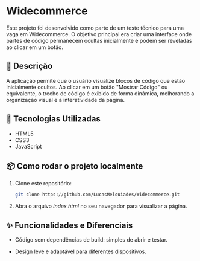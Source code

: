 # Widecommerce

Este projeto foi desenvolvido como parte de um teste técnico para uma vaga em Widecommerce. O objetivo principal era criar uma interface onde partes de código permanecem ocultas inicialmente e podem ser reveladas ao clicar em um botão.

## 🧩 Descrição

A aplicação permite que o usuário visualize blocos de código que estão inicialmente ocultos. Ao clicar em um botão "Mostrar Código" ou equivalente, o trecho de código é exibido de forma dinâmica, melhorando a organização visual e a interatividade da página.

## 🚀 Tecnologias Utilizadas

- HTML5  
- CSS3  
- JavaScript

## 📦 Como rodar o projeto localmente

1. Clone este repositório:
   ```bash
   git clone https://github.com/LucasMelquiades/Widecommerce.git

2. Abra o arquivo *index.html* no seu navegador para visualizar a página.

## ✨ Funcionalidades e Diferenciais

- Código sem dependências de build: simples de abrir e testar.

- Design leve e adaptável para diferentes dispositivos.
